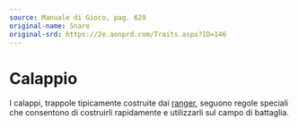 ```yaml
---
source: Manuale di Gioco, pag. 629
original-name: Snare
original-srd: https://2e.aonprd.com/Traits.aspx?ID=146
---
```


# Calappio

I calappi, trappole tipicamente costruite dai [ranger](/classi/ranger), seguono
regole speciali che consentono di costruirli rapidamente e utilizzarli sul campo
di battaglia.
